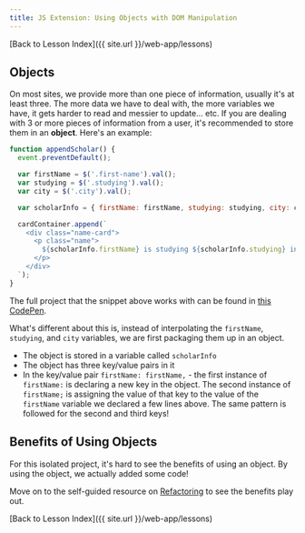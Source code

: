 ```yaml
---
title: JS Extension: Using Objects with DOM Manipulation
---
```


[Back to Lesson Index]({{ site.url }}/web-app/lessons)

## Objects

On most sites, we provide more than one piece of information, usually it's at least three. The more data we have to deal with, the more variables we have, it gets harder to read and messier to update... etc. If you are dealing with 3 or more pieces of information from a user, it's recommended to store them in an **object**. Here's an example:

```javascript
function appendScholar() {
  event.preventDefault();

  var firstName = $('.first-name').val();
  var studying = $('.studying').val();
  var city = $('.city').val();

  var scholarInfo = { firstName: firstName, studying: studying, city: city };

  cardContainer.append(`
    <div class="name-card">
      <p class="name">
        ${scholarInfo.firstName} is studying ${scholarInfo.studying} in ${scholarInfo.city}!
      </p>
    </div>
  `);
}
```

The full project that the snippet above works with can be found in [this CodePen](https://codepen.io/turing-kwk/pen/WNbXbWq).

What's different about this is, instead of interpolating the `firstName`, `studying`, and `city` variables, we are first packaging them up in an object.
- The object is stored in a variable called `scholarInfo`
- The object has three key/value pairs in it
- In the key/value pair `firstName: firstName,` - the first instance of `firstName:` is declaring a new key in the object. The second instance of `firstName;` is assigning the value of that key to the value of the `firstName` variable we declared a few lines above. The same pattern is followed for the second and third keys!

## Benefits of Using Objects

For this isolated project, it's hard to see the benefits of using an object. By using the object, we actually added some code!

Move on to the self-guided resource on [Refactoring](../js-extension-refactoring) to see the benefits play out.

[Back to Lesson Index]({{ site.url }}/web-app/lessons)
